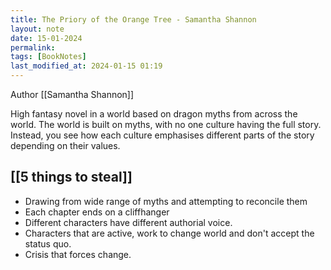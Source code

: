 ```yaml
---
title: The Priory of the Orange Tree - Samantha Shannon
layout: note
date: 15-01-2024
permalink:
tags: [BookNotes]
last_modified_at: 2024-01-15 01:19
---
```

 

Author [[Samantha Shannon]]

High fantasy novel in a world based on dragon myths from across the world. The world is built on myths, with no one culture having the full story. Instead, you see how each culture emphasises different parts of the story depending on their values. 

## [[5 things to steal]]

- Drawing from wide range of myths and attempting to reconcile them
- Each chapter ends on a cliffhanger
- Different characters have different authorial voice. 
- Characters that are active, work to change world and don't accept the status quo. 
- Crisis that forces change. 
